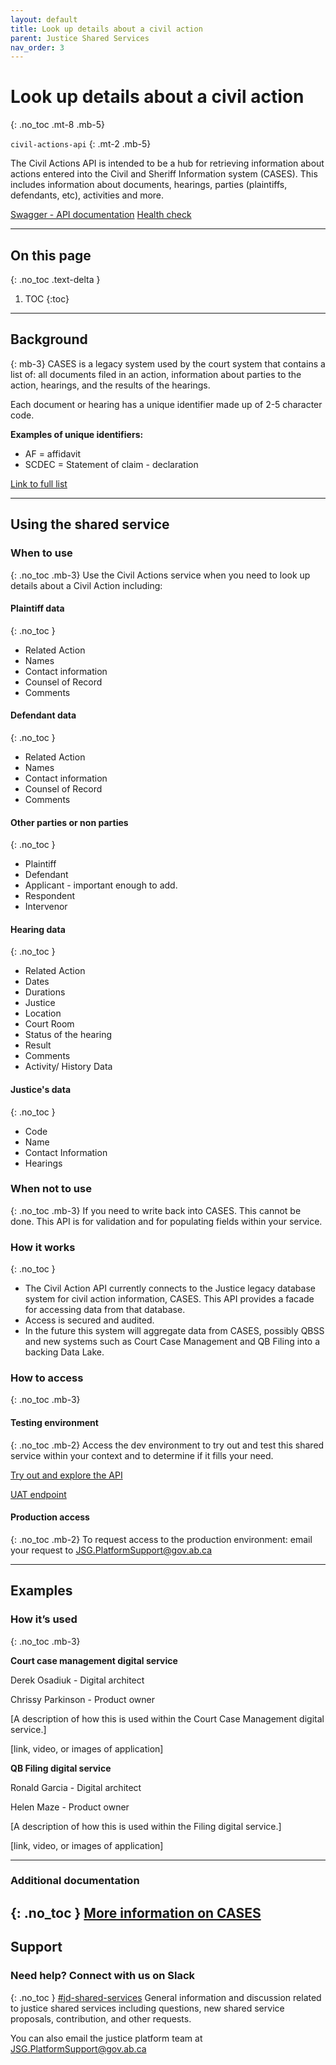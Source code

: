 ```yaml
---
layout: default
title: Look up details about a civil action
parent: Justice Shared Services
nav_order: 3
---
```


# Look up details about a civil action
{: .no_toc .mt-8 .mb-5}

`civil-actions-api`
{: .mt-2 .mb-5}

The Civil Actions API is intended to be a hub for retrieving information about actions entered into the Civil and Sheriff Information system (CASES). This includes information about documents, hearings, parties (plaintiffs, defendants, etc), activities and more.

[Swagger - API documentation](https://jdms-law-society-api-jdms-prod.os99.gov.ab.ca/swagger/index.html)      [Health check](https://jdms-platform-api-jdms-dev.os99.gov.ab.ca/health-ui#/healthchecks)

---
## On this page
{: .no_toc .text-delta }

1. TOC
{:toc}
---

## Background
{: mb-3}
CASES is a legacy system used by the court system that contains a list of: all documents filed in an action,  information about parties to the action, hearings, and the results of the hearings.

Each document or hearing has a unique identifier made up of 2-5 character code.

**Examples of unique identifiers:**
- AF = affidavit
- SCDEC = Statement of claim - declaration

[Link to full list](#)

---

## Using the shared service

### When to use
{: .no_toc .mb-3}
Use the Civil Actions service when you need to look up details about a Civil Action including:

#### Plaintiff data
{: .no_toc }
- Related Action
- Names
- Contact information
- Counsel of Record
- Comments

#### Defendant data
{: .no_toc }
- Related Action
- Names
- Contact information
- Counsel of Record
- Comments

#### Other parties or non parties
{: .no_toc }
- Plaintiff
- Defendant
- Applicant - important enough to add.
- Respondent
- Intervenor

#### Hearing data
{: .no_toc }
- Related Action
- Dates
- Durations
- Justice
- Location
- Court Room
- Status of the hearing
- Result
- Comments
- Activity/ History Data

#### Justice's data
{: .no_toc }
- Code
- Name
- Contact Information
- Hearings


### When not to use
{: .no_toc .mb-3}
If you need to write back into CASES. This cannot be done. This API is for validation and for populating fields within your service.

### How it works
{: .no_toc }
- The Civil Action API currently connects to the Justice legacy database system for civil action information, CASES. This API provides a facade for accessing data from that database.
- Access is secured and audited.
- In the future this system will aggregate data from CASES, possibly QBSS and new systems such as Court Case Management and QB Filing into a backing Data Lake.

### How to access
{: .no_toc .mb-3}

#### Testing environment
{: .no_toc .mb-2}
Access the dev environment to try out and test this shared service within your context and to determine if it fills your need.

[Try out and explore the API](#)

[UAT endpoint](#)
<br>

#### Production access
{: .no_toc .mb-2}
To request access to the production environment: email your request to <JSG.PlatformSupport@gov.ab.ca>

---

## Examples

### How it’s used
{: .no_toc .mb-3}

**Court case management digital service**

Derek Osadiuk - Digital architect

Chrissy Parkinson - Product owner

[A description of how this is used within the Court Case Management digital service.]

[link, video, or images of application]

**QB Filing digital service**

Ronald Garcia - Digital architect

Helen Maze - Product owner

[A description of how this is used within the Filing digital service.]

[link, video, or images of application]


---

### Additional documentation
{: .no_toc }
[More information on CASES](https://goa-dio.atlassian.net/wiki/spaces/CCM/pages/1756332095/CASES)
---

## Support

### Need help? Connect with us on Slack
{: .no_toc }
[#jd-shared-services](https://justicedigital.slack.com/archives/C02UR7LPRDF) General information and discussion related to justice shared services including questions, new shared service proposals, contribution, and other requests.

You can also email the justice platform team at <JSG.PlatformSupport@gov.ab.ca>
